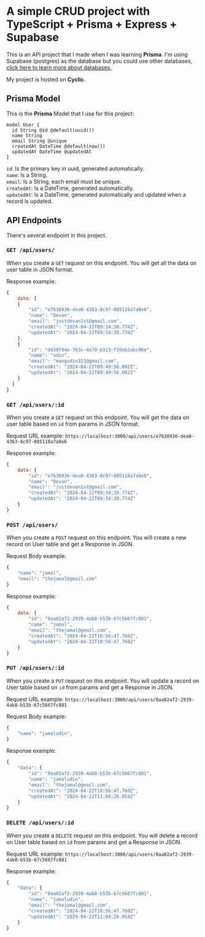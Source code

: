 # A simple CRUD project with TypeScript + Prisma + Express + Supabase

This is an API project that I made when I was learning **Prisma**. I'm using Supabase (postgres) as the database but you could use other databases, [click here to learn more about databases.](https://www.prisma.io/docs/getting-started/setup-prisma/start-from-scratch)

My project is hosted on **Cyclic**.

## Prisma Model
This is the **Prisma** Model that I use for this project:
```
model User {
  id String @id @default(uuid())
  name String
  email String @unique
  createdAt DateTime @default(now())
  updatedAt DateTime @updatedAt
}
```

`id`: Is the primary key in uuid, generated automatically.<br>
`name`: Is a String.<br>
`email`: Is a String, each email must be unique.<br>
`createdAt`: Is a DateTime, generated automatically.<br>
`updatedAt`: Is a DateTime, generated automatically and updated when a record is updated.

## API Endpoints
There's several endpoint in this project.

### `GET /api/users/`
When you create a `GET` request on this endpoint. You will get all the data on user table in JSON format.

Response example:
```js
{
    data: [
    {
        "id": "e7638936-dea0-4363-8c97-085118a7a8e6",
        "name": "Devan",
        "email": "justdevan1st@gmail.com",
        "createdAt": "2024-04-22T09:34:30.774Z",
        "updatedAt": "2024-04-22T09:34:30.774Z"
    },
    {
        "id": "d438f94e-763c-4a70-b313-f59eb2abc96e",
        "name": "udin",
        "email": "mangudin321@gmail.com",
        "createdAt": "2024-04-22T09:49:56.002Z",
        "updatedAt": "2024-04-22T09:49:56.002Z"
    }
  ]
}
```

### `GET /api/users/:id`
When you create a `GET` request on this endpoint. You will get the data on user table based on `id` from params in JSON format.

Request URL example: `https://localhost:3000/api/users/e7638936-dea0-4363-8c97-085118a7a8e6`

Response example:
```js
{
    data: {
        "id": "e7638936-dea0-4363-8c97-085118a7a8e6",
        "name": "Devan",
        "email": "justdevan1st@gmail.com",
        "createdAt": "2024-04-22T09:34:30.774Z",
        "updatedAt": "2024-04-22T09:34:30.774Z"
    }
}
```

### `POST /api/users/`
When you create a `POST` request on this endpoint. You will create a new record on User table and get a Response in JSON.

Request Body example:
```js
{
    "name": "jamal",
    "email": "thejamal@gmail.com"
}
```

Response example:
```js
{
    data: {
        "id": "0aa02af2-2939-4ab8-b53b-67c5667fc881",
        "name": "jamal",
        "email": "thejamal@gmail.com",
        "createdAt": "2024-04-22T10:56:47.760Z",
        "updatedAt": "2024-04-22T10:56:47.760Z"
    }
}
```

### `PUT /api/users/:id`
When you create a `PUT` request on this endpoint. You will update a record on User table based on `id` from params and get a Response in JSON.

Request URL example: `https://localhost:3000/api/users/0aa02af2-2939-4ab8-b53b-67c5667fc881`

Request Body example:
```js
{
    "name": "jamaludin",
}
```

Response example:
```js
{
    "data": {
        "id": "0aa02af2-2939-4ab8-b53b-67c5667fc881",
        "name": "jamaludin",
        "email": "thejamal@gmail.com",
        "createdAt": "2024-04-22T10:56:47.760Z",
        "updatedAt": "2024-04-22T11:04:26.054Z"
    }
}
```

### `DELETE /api/users/:id`
When you create a `DELETE` request on this endpoint. You will delete a record on User table based on `id` from params and get a Response in JSON.

Request URL example: `https://localhost:3000/api/users/0aa02af2-2939-4ab8-b53b-67c5667fc881`

Response example:
```js
{
    "data": {
        "id": "0aa02af2-2939-4ab8-b53b-67c5667fc881",
        "name": "jamaludin",
        "email": "thejamal@gmail.com",
        "createdAt": "2024-04-22T10:56:47.760Z",
        "updatedAt": "2024-04-22T11:04:26.054Z"
    }
}
```
